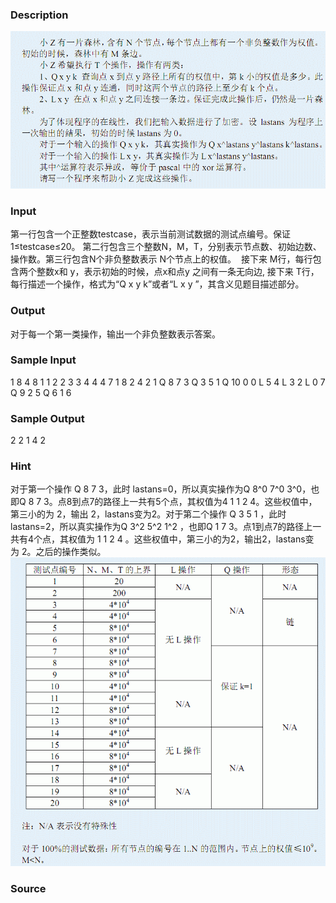 
### Description
![](/JudgeOnline/upload/201304/1(3).jpg)

### Input
第一行包含一个正整数testcase，表示当前测试数据的测试点编号。保证1≤testcase≤20。 
第二行包含三个整数N，M，T，分别表示节点数、初始边数、操作数。第三行包含N个非负整数表示 N个节点上的权值。 
 接下来 M行，每行包含两个整数x和 y，表示初始的时候，点x和点y 之间有一条无向边, 接下来 T行，每行描述一个操作，格式为“Q x y k”或者“L x y ”，其含义见题目描述部分。
### Output
对于每一个第一类操作，输出一个非负整数表示答案。 
 
 
### Sample Input
1 
8  4 8
1  1 2 2 3 3 4 4
4  7
1  8
2  4
2  1
Q 8 7 3 Q 3 5 1 
Q 10 0 0 
L 5 4 
L 3 2 L 0 7 
Q 9 2 5 Q 6 1 6 


### Sample Output
2 
2
1
4
2 
### Hint

对于第一个操作 Q 8 7 3，此时 lastans=0，所以真实操作为Q 8^0 7^0 3^0，也即Q 8 7 3。点8到点7的路径上一共有5个点，其权值为4 1 1 2 4。这些权值中，第三小的为 2，输出 2，lastans变为2。对于第二个操作 Q 3 5 1 ，此时lastans=2，所以真实操作为Q 3^2 5^2 1^2 ，也即Q 1 7 3。点1到点7的路径上一共有4个点，其权值为 1 1 2 4 。这些权值中，第三小的为2，输出2，lastans变为 2。之后的操作类似。 
 
![](/JudgeOnline/upload/201304/1(4).jpg)
### Source
